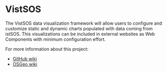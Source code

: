 # VistSOS

The VistSOS data visualization framework will allow users to configure and customize static and dynamic charts populated with data coming from istSOS. This visualizations can be included in external websites as Web Components with minimum configuration effort.

For more information about this project:

* [GitHub wiki](https://github.com/felipe07/VistSOS-1/wiki)
* [OSGeo wiki](https://wiki.osgeo.org/wiki/VistSOS_Data_Visualization_Framework)

